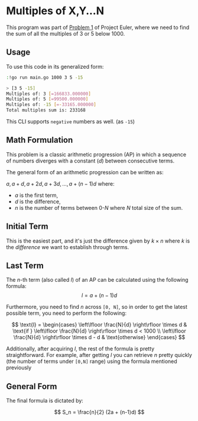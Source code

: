 # Multiples of X,Y...N

This program was part of [Problem 1](https://projecteuler.net/problem=1) of Project Euler, where we need to find the sum of all the multiples of 3 or 5 below 1000.

## Usage

To use this code in its generalized form:

```bash
:!go run main.go 1000 3 5 -15

> [3 5 -15]
Multiples of: 3 [=166833.000000]
Multiples of: 5 [=99500.000000]                                                         
Multiples of: -15 [=-33165.000000]                                                      
Total multiples sum is: 233168
```

This CLI supports `negative` numbers as well. (as `-15`)

## Math Formulation

This problem is a classic arithmetic progression (AP) in which a sequence of numbers diverges with a constant ($d$) between consecutive terms.

The general form of an arithmetic progression can be written as:

$a, a + d, a + 2d, a + 3d, \ldots, a + (n-1)d$
where:
- $a$ is the first term,
- $d$ is the difference,
- $n$ is the number of terms between 0-$N$ where $N$ total size of the sum.

## Initial Term

This is the easiest part, and it's just the difference given by $k \times n$ where $k$ is the $difference$ we want to establish through terms.

## Last Term

The $n$-th term (also called $l$) of an AP can be calculated using the following formula:
$$
l = a + (n-1)d
$$

Furthermore, you need to find $n$ across `[0, N]`, so in order to get the latest possible term, you need to perform the following:

$$
\text{l} = 
\begin{cases} 
\left\lfloor \frac{N}{d} \right\rfloor \times d & \text{if } \left\lfloor \frac{N}{d} \right\rfloor \times d < 1000 \\
\left\lfloor \frac{N}{d} \right\rfloor \times d - d & \text{otherwise}
\end{cases}
$$

Additionally, after acquiring $l$, the rest of the formula is pretty straightforward. For example, after getting $l$ you can retrieve $n$ pretty quickly (the number of terms under `[0,N]` range) using the formula mentioned previously

## General Form

The final formula is dictated by:

$$
S_n = \frac{n}{2} (2a + (n-1)d)
$$
